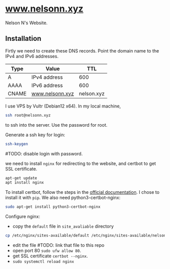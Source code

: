 # www.nelsonn.xyz

Nelson N's Website.

## Installation

Firtly we need to create these DNS records. Point the domain name to the IPv4 and IPv6 addresses.

| Type | Value | TTL |
|------|----------------|-----|
|A| IPv4 address | 600 |
|AAAA  | IPv6 address  | 600 |
|CNAME |www.nelsonn.xyz |nelson.xyz|


I use VPS by Vultr (Debian12 x64). In my local machine,
```bash
ssh root@nelsonn.xyz
```
to ssh into the server. Use the password for root.

Generate a ssh key for login:
```bash
ssh-keygen
```

#TODO: disable login with password.

we need to install `nginx` for redirecting to the website, and certbot to get SSL certificate.
```bash
apt-get update
apt install nginx
```

To install certbot, follow the steps in the [official documentation](https://certbot.eff.org/#ubuntuxenial-nginx). I chose to install it with `pip`. We also need python3-certbot-nginx:
```bash
sudo apt-get install python3-certbot-nginx
```

Configure nginx:
- copy the `default` file in `site_avaliable` directory
```bash
cp /etc/nginx/sites-available/default /etc/nginx/sites-available/nelson
```
- edit the file #TODO: link that file to this repo
- open port 80 `sudo ufw allow 80`.
- get SSL certificate `certbot --nginx`.
- `sudo systemctl reload nginx`

